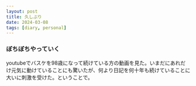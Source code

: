 ```yaml
---
layout: post
title: 久しぶり
date: 2024-03-08
tags: [diary, personal]
---
```


### ぼちぼちやっていく
youtubeでバスケを98歳になって続けている方の動画を見た。いまだにあれだけ元気に動けていることにも驚いたが、何より日記を何十年も続けていることに大いに刺激を受けた。ということで。

